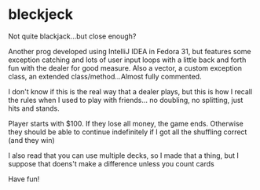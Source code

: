 # bleckjeck
Not quite blackjack...but close enough?

Another prog developed using IntelliJ IDEA in Fedora 31, but features some exception catching and lots of user input loops with
a little back and forth fun with the dealer for good measure. 
Also a vector, a custom exception class, an extended class/method...Almost fully commented.

I don't know if this is the real way that a dealer plays, but this is how I recall the rules when I used to play with friends...
no doubling, no splitting, just hits and stands.

Player starts with $100. If they lose all money, the game ends. Otherwise they should be able to continue indefinitely if I got all the
shuffling correct (and they win)

I also read that you can use multiple decks, so I made that a thing, but I suppose that doens't make a difference unless you count cards

Have fun!
